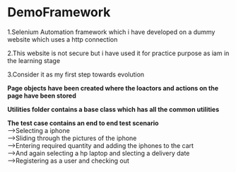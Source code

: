 # DemoFramework
  1.Selenium Automation framework which i have developed on a dummy website which uses a http connection  
  
  2.This website is not secure but i have used it for practice purpose as iam in the learning stage  
  
  3.Consider it as my first step towards evolution
  
  **Page objects have been created where the loactors and actions on the page have been stored**  
  
  **Utilities folder contains a base class which has all the common utilities**  
  
  **The test case contains an end to end test scenario**  
  -->Selecting a iphone  
  -->Sliding through the pictures of the iphone  
  -->Entering required quantity and adding the iphones to the cart  
  -->And again selecting a hp laptop and slecting a delivery date  
  -->Registering as a user and checking out
  
  
